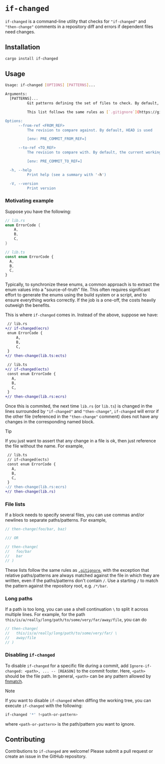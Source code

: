 # `if-changed`

`if-changed` is a command-line utility that checks for `"if-changed"` and `"then-change"` comments in a repository diff and errors if dependent files need changes.

## Installation

```bash
cargo install if-changed
```

## Usage

```bash
Usage: if-changed [OPTIONS] [PATTERNS]...

Arguments:
  [PATTERNS]...
          Git patterns defining the set of files to check. By default, this will be all changed files between revisions.

          This list follows the same rules as [`.gitignore`](https://git-scm.com/docs/gitignore) except relative paths/patterns are always matched against the repository root, even if the paths/patterns don't contain `/`. In particular, a leading `!` before a pattern will reinclude the pattern if it was excluded by a previous pattern.

Options:
      --from-ref <FROM_REF>
          The revision to compare against. By default, HEAD is used

          [env: PRE_COMMIT_FROM_REF=]

      --to-ref <TO_REF>
          The revision to compare with. By default, the current working tree is used

          [env: PRE_COMMIT_TO_REF=]

  -h, --help
          Print help (see a summary with '-h')

  -V, --version
          Print version
```

### Motivating example

Suppose you have the following:

```rs
// lib.rs
enum ErrorCode {
    A,
    B,
    C,
}
```

```ts
// lib.ts
const enum ErrorCode {
  A,
  B,
  C,
}
```

Typically, to synchronize these enums, a common approach is to extract the enum values into a "source-of-truth" file. This often requires significant effort to generate the enums using the build system or a script, and to ensure everything works correctly. If the job is a one-off, the costs heavily outweigh the benefits.

This is where `if-changed` comes in. Instead of the above, suppose we have:

```diff
 // lib.rs
+// if-changed(ecrs)
 enum ErrorCode {
     A,
     B,
     C,
 }
+// then-change(lib.ts:ects)
```

```diff
 // lib.ts
+// if-changed(ects)
 const enum ErrorCode {
   A,
   B,
   C,
 }
+// then-change(lib.rs:ecrs)
```

Once this is commited, the next time `lib.rs` (or `lib.ts`) is changed in the lines surrounded by `"if-changed"` and `"then-change"`, `if-changed` will error if the other file (referenced in the `"then-change"` comment) does not have any changes in the corresponding named block.

> [!TIP]
>
> If you just want to assert that any change in a file is ok, then just reference the file without the name. For example,
>
> ```diff
>  // lib.ts
>  // if-changed(ects)
>  const enum ErrorCode {
>    A,
>    B,
>    C,
>  }
> -// then-change(lib.rs:ecrs)
> +// then-change(lib.rs)
> ```

### File lists

If a block needs to specify several files, you can use commas and/or newlines to separate paths/patterns. For example,

```c
// then-change(foo/bar, baz)

/// OR

// then-change(
//   foo/bar
//   bar
// )
```

These lists follow the same rules as [`.gitignore`](https://git-scm.com/docs/gitignore), with the exception that relative paths/patterns are always matched against the file in which they are written, even if the paths/patterns don't contain `/`. Use a starting `/` to match the pattern against the repository root, e.g. `/*/bar`.

### Long paths

If a path is too long, you can use a shell continuation `\` to split it across multiple lines. For example, for the path `this/is/a/really/long/path/to/some/very/far/away/file`, you can do

```c
// then-change(
//   this/is/a/really/long/path/to/some/very/far/ \
//   away/file
// )
```

### Disabling `if-changed`

To disable `if-changed` for a specific file during a commit, add `Ignore-if-changed: <path>, ... -- [REASON]` to the commit footer. Here, `<path>` should be the file path. In general, `<path>` can be any pattern allowed by [fnmatch](https://man7.org/linux/man-pages/man3/fnmatch.3.html).

> [!NOTE]
>
> If you want to disable `if-changed` when diffing the working tree, you can execute `if-changed` with the following:
>
> ```bash
> if-changed '*' !<path-or-pattern>
> ```
>
> where `<path-or-pattern>` is the path/pattern you want to ignore.

## Contributing

Contributions to `if-changed` are welcome! Please submit a pull request or create an issue in the GitHub repository.
